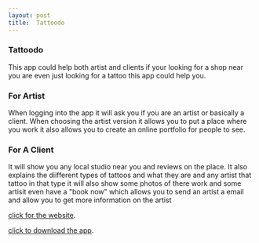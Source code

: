 ```yaml
---
layout: post
title:  Tattoodo  
---
```



### Tattoodo 
This app could help both artist and clients if your looking for a shop near you are even 
just looking for a tattoo this app could help you. 

### For Artist 

When logging into the app it will ask you if you are an artist or basically a client. When choosing the artist version
it allows you to put a place where you work it also allows you to create an online portfolio for people to see. 


### For A Client 
It will show you any local studio near you and reviews on the place. It also explains the diifferent types of tattoos 
and what they are and any artist that tattoo in that type it will also show some photos of there work and some artisit even have a
"book now" which allows you to send an artist a email and allow you to get more information on the artist 

 
[click for the website](https://www.tattoodo.com/a/2016/02/a-beginner-s-guide-10-tattoo-styles-explained/).

[click to download the app](https://www.tattoodo.com/app).

